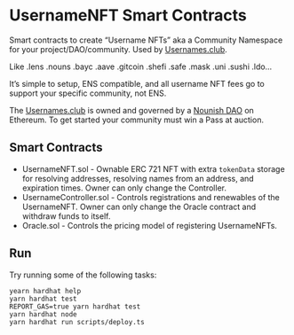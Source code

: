# UsernameNFT Smart Contracts

Smart contracts to create “Username NFTs” aka a Community Namespace for your project/DAO/community. Used by [Usernames.club](https://usernames.club/).

Like .lens .nouns .bayc .aave .gitcoin .shefi .safe .mask .uni .sushi .ldo…

It’s simple to setup, ENS compatible, and all username NFT fees go to support your specific community, not ENS.

The [Usernames.club](https://usernames.club/) is owned and governed by a [Nounish DAO](https://nouns.build/dao/0xcbfea5c61aa7492610bdda80a927291b485e6f95/12) on Ethereum. To get started your community must win a Pass at auction.

## Smart Contracts

- UsernameNFT.sol - Ownable ERC 721 NFT with extra `tokenData` storage for resolving addresses, resolving names from an address, and expiration times. Owner can only change the Controller.
- UsernameController.sol - Controls registrations and renewables of the UsernameNFT. Owner can only change the Oracle contract and withdraw funds to itself.
- Oracle.sol - Controls the pricing model of registering UsernameNFTs.

## Run

Try running some of the following tasks:

```shell
yearn hardhat help
yarn hardhat test
REPORT_GAS=true yarn hardhat test
yarn hardhat node
yarn hardhat run scripts/deploy.ts
```
